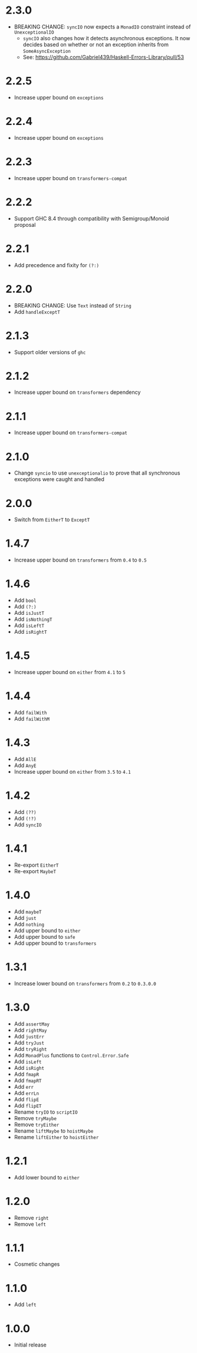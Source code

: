 # 2.3.0

* BREAKING CHANGE: `syncIO` now expects a `MonadIO` constraint instead of
  `UnexceptionalIO`
    * `syncIO` also changes how it detects asynchronous exceptions.  It now
      decides based on whether or not an exception inherits from
      `SomeAsyncException`
    * See: https://github.com/Gabriel439/Haskell-Errors-Library/pull/53

# 2.2.5

* Increase upper bound on `exceptions`

# 2.2.4

* Increase upper bound on `exceptions`

# 2.2.3

* Increase upper bound on `transformers-compat`

# 2.2.2

* Support GHC 8.4 through compatibility with Semigroup/Monoid proposal

# 2.2.1

* Add precedence and fixity for `(?:)`

# 2.2.0

* BREAKING CHANGE: Use `Text` instead of `String`
* Add `handleExceptT`

# 2.1.3

* Support older versions of `ghc`

# 2.1.2

* Increase upper bound on `transformers` dependency

# 2.1.1

* Increase upper bound on `transformers-compat`

# 2.1.0

* Change `syncio` to use `unexceptionalio` to prove that all synchronous
  exceptions were caught and handled

# 2.0.0

* Switch from `EitherT` to `ExceptT`

# 1.4.7

* Increase upper bound on `transformers` from `0.4` to `0.5`

# 1.4.6

* Add `bool`
* Add `(?:)`
* Add `isJustT`
* Add `isNothingT`
* Add `isLeftT`
* Add `isRightT`

# 1.4.5

* Increase upper bound on `either` from `4.1` to `5`

# 1.4.4

* Add `failWith`
* Add `failWithM`

# 1.4.3

* Add `AllE`
* Add `AnyE`
* Increase upper bound on `either` from `3.5` to `4.1`

# 1.4.2

* Add `(??)`
* Add `(!?)`
* Add `syncIO`

# 1.4.1

* Re-export `EitherT`
* Re-export `MaybeT`

# 1.4.0

* Add `maybeT`
* Add `just`
* Add `nothing`
* Add upper bound to `either`
* Add upper bound to `safe`
* Add upper bound to `transformers`

# 1.3.1

* Increase lower bound on `transformers` from `0.2` to `0.3.0.0`

# 1.3.0

* Add `assertMay`
* Add `rightMay`
* Add `justErr`
* Add `tryJust`
* Add `tryRight`
* Add `MonadPlus` functions to `Control.Error.Safe`
* Add `isLeft`
* Add `isRight`
* Add `fmapR`
* Add `fmapRT`
* Add `err`
* Add `errLn`
* Add `flipE`
* Add `flipET`
* Rename `tryIO` to `scriptIO`
* Remove `tryMaybe`
* Remove `tryEither`
* Rename `liftMaybe` to `hoistMaybe`
* Rename `liftEither` to `hoistEither`

# 1.2.1

* Add lower bound to `either`

# 1.2.0

* Remove `right`
* Remove `left`

# 1.1.1

* Cosmetic changes

# 1.1.0

* Add `left`

# 1.0.0

* Initial release
